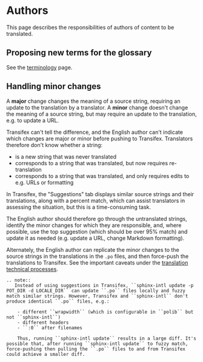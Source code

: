# Authors

This page describes the responsibilities of authors of content to be translated.

## Proposing new terms for the glossary

See the [terminology](terminology.html#proposal-review-inclusion) page.

## Handling minor changes

A **major** change changes the meaning of a source string, requiring an update to the translation by a translator. A **minor** change doesn't change the meaning of a source string, but may require an update to the translation, e.g. to update a URL.

Transifex can't tell the difference, and the English author can't indicate which changes are major or minor before pushing to Transifex. Translators therefore don't know whether a string:

* is a new string that was never translated
* corresponds to a string that was translated, but now requires re-translation
* corresponds to a string that was translated, and only requires edits to e.g. URLs or formatting

In Transifex, the "Suggestions" tab displays similar source strings and their translations, along with a percent match, which can assist translators in assessing the situation, but this is a time-consuming task.

The English author should therefore go through the untranslated strings, identify the minor changes for which they are responsible, and, where possible, use the top suggestion (which should be over 95% match) and update it as needed (e.g. update a URL, change Markdown formatting).

Alternately, the English author can replicate the minor changes to the source strings in the translations in the `.po` files, and then force-push the translations to Transifex. See the important caveats under the [translation technical processes](technical.html#push-and-pull-translations-from-transifex).

```eval_rst
.. note::
   Instead of using suggestions in Transifex, ``sphinx-intl update -p POT_DIR -d LOCALE_DIR`` can update ``.po`` files locally and fuzzy match similar strings. However, Transifex and ``sphinx-intl`` don't produce identical ``.po`` files, e.g.:

    - different ``wrapwidth`` (which is configurable in ``polib`` but not ``sphinx-intl``)
    - different headers
    - ``:0`` after filenames

    Thus, running ``sphinx-intl update`` results in a large diff. It's possible that, after running ``sphinx-intl update`` to fuzzy match, force-pushing then pulling the ``.po`` files to and from Transifex could achieve a smaller diff.
```

